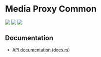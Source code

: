# Media Proxy Common

![](https://github.com/ThePicoNerd/mediaproxy-common/workflows/Master%20Release/badge.svg) ![](https://meritbadge.herokuapp.com/mediaproxy-common) ![](https://docs.rs/mediaproxy-common/badge.svg)

## Documentation

- [API documentation (docs.rs)](https://docs.rs/mediaproxy-common)